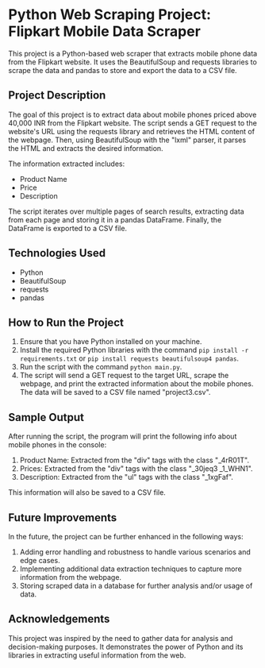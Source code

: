 # Python Web Scraping Project: Flipkart Mobile Data Scraper

This project is a Python-based web scraper that extracts mobile phone data from the Flipkart website. It uses the BeautifulSoup and requests libraries to scrape the data and pandas to store and export the data to a CSV file.

## Project Description

The goal of this project is to extract data about mobile phones priced above 40,000 INR from the Flipkart website. The script sends a GET request to the website's URL using the requests library and retrieves the HTML content of the webpage. Then, using BeautifulSoup with the "lxml" parser, it parses the HTML and extracts the desired information.

The information extracted includes:

- Product Name
- Price
- Description

The script iterates over multiple pages of search results, extracting data from each page and storing it in a pandas DataFrame. Finally, the DataFrame is exported to a CSV file.

## Technologies Used

- Python
- BeautifulSoup
- requests
- pandas

## How to Run the Project

1. Ensure that you have Python installed on your machine.
2. Install the required Python libraries with the command `pip install -r requirements.txt` or `pip install requests beautifulsoup4 pandas`.
3. Run the script with the command `python main.py`.
4. The script will send a GET request to the target URL, scrape the webpage, and print the extracted information about the mobile phones. The data will be saved to a CSV file named "project3.csv".

## Sample Output

After running the script, the program will print the following info about mobile phones in the console:

1. Product Name: Extracted from the "div" tags with the class "_4rR01T".
2. Prices: Extracted from the "div" tags with the class "_30jeq3 _1_WHN1".
3. Description: Extracted from the "ul" tags with the class "_1xgFaf".

This information will also be saved to a CSV file.

## Future Improvements

In the future, the project can be further enhanced in the following ways:

1. Adding error handling and robustness to handle various scenarios and edge cases.
2. Implementing additional data extraction techniques to capture more information from the webpage.
3. Storing scraped data in a database for further analysis and/or usage of data.

## Acknowledgements

This project was inspired by the need to gather data for analysis and decision-making purposes. It demonstrates the power of Python and its libraries in extracting useful information from the web.